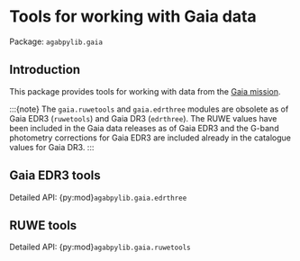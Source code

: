 # Tools for working with Gaia data

Package: `agabpylib.gaia`

## Introduction

This package provides tools for working with data from the [Gaia mission](https://www.cosmos.esa.int/web/gaia).

:::{note}
The `gaia.ruwetools` and `gaia.edrthree`  modules are obsolete as of Gaia EDR3
(`ruwetools`) and Gaia DR3 (`edrthree`). The RUWE values have been included in the Gaia data releases
as of Gaia EDR3 and the G-band photometry corrections for Gaia EDR3 are included already in the
catalogue values for Gaia DR3.
:::

## Gaia EDR3 tools

Detailed API: {py:mod}`agabpylib.gaia.edrthree`

## RUWE tools

Detailed API: {py:mod}`agabpylib.gaia.ruwetools`
